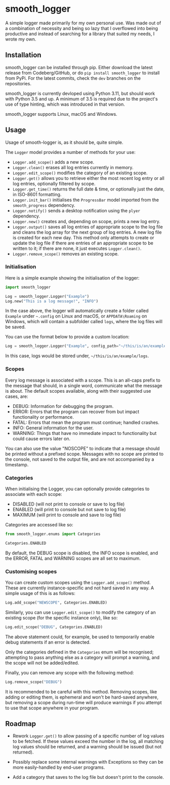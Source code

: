 # smooth_logger

A simple logger made primarily for my own personal use. Was made out of a combination of necessity and being so lazy that I overflowed into being productive and instead of searching for a library that suited my needs, I wrote my own.

## Installation

smooth_logger can be installed through pip. Either download the latest release from Codeberg/GitHub, or do `pip install smooth_logger` to install from PyPi. For the latest commits, check the `dev` branches on the repositories.

smooth_logger is currently devloped using Python 3.11, but should work with Python 3.5 and up. A minimum of 3.5 is required due to the project's use of type hinting, which was introduced in that version.

smooth_logger supports Linux, macOS and Windows.

## Usage

Usage of smooth-logger is, as it should be, quite simple.

The `Logger` model provides a number of methods for your use:

- `Logger.add_scope()` adds a new scope.
- `Logger.clean()` erases all log entries currently in memory.
- `Logger.edit_scope()` modifies the category of an existing scope.
- `Logger.get()` allows you to retrieve either the most recent log entry or all log entries, optionally filtered by scope.
- `Logger.get_time()` returns the full date & time, or optionally just the date, in ISO-8601 formatting.
- `Logger.init_bar()` initialises the `ProgressBar` model imported from the `smooth_progress` dependency.
- `Logger.notify()` sends a desktop notification using the `plyer` dependency.
- `Logger.new()` creates and, depending on scope, prints a new log entry.
- `Logger.output()` saves all log entries of appropriate scope to the log file and cleans the log array for the next group of log entries. A new log file is created for each new day. This method only attempts to create or update the log file if there are entries of an appropriate scope to be written to it; if there are none, it just executes `Logger.clean()`.
- `Logger.remove_scope()` removes an existing scope.

### Initialisation

Here is a simple example showing the initialisation of the logger:

```py
import smooth_logger

Log = smooth_logger.Logger("Example")
Log.new("This is a log message!", "INFO")
```

In the case above, the logger will automatically create a folder called `Example` under `~.config` on Linux and macOS, or `APPDATA\Roaming` on Windows, which will contain a subfolder called `logs`, where the log files will be saved.

You can use the format below to provide a custom location:

```py
Log = smooth_logger.Logger("Example", config_path="~/this/is/an/example")
```

In this case, logs would be stored under, `~/this/is/an/example/logs`.

### Scopes

Every log message is associated with a scope. This is an all-caps prefix to the message that should, in a single word, communicate what the message is about. The default scopes available, along with their suggested use cases, are:

- DEBUG: Information for debugging the program.
- ERROR: Errors that the program can recover from but impact functionality or performance.
- FATAL: Errors that mean the program must continue; handled crashes.
- INFO: General information for the user.
- WARNING: Things that have no immediate impact to functionality but could cause errors later on.

You can also use the value "NOSCOPE" to indicate that a message should be printed without a prefixed scope. Messages with no scope are printed to the console, not saved to the output file, and are not accompanied by a timestamp.

### Categories

When initialising the Logger, you can optionally provide categories to associate with each scope:

- DISABLED (will not print to console or save to log file)
- ENABLED (will print to console but not save to log file)
- MAXIMUM (will print to console and save to log file)

Categories are accessed like so:

```py
from smooth_logger.enums import Categories

Categories.ENABLED
```

By default, the DEBUG scope is disabled, the INFO scope is enabled, and the ERROR, FATAL and WARNING scopes are all set to maximum.

### Customising scopes

You can create custom scopes using the `Logger.add_scope()` method. These are currently instance-specific and not hard saved in any way. A simple usage of this is as follows:

```py
Log.add_scope("NEWSCOPE", Categories.ENABLED)
```

Similarly, you can use `Logger.edit_scope()` to modify the category of an existing scope (for the specific instance only), like so:

```py
Log.edit_scope("DEBUG", Categories.ENABLED)
```

The above statement could, for example, be used to temporarily enable debug statements if an error is detected.

Only the categories defined in the `Categories` enum will be recognised; attempting to pass anything else as a category will prompt a warning, and the scope will not be added/edited.

Finally, you can remove any scope with the following method:

```py
Log.remove_scope("DEBUG")
```

It is recommended to be careful with this method. Removing scopes, like adding or editing them, is ephemeral and won't be hard-saved anywhere, but removing a scope during run-time will produce warnings if you attempt to use that scope anywhere in your program.

## Roadmap

- Rework `Logger.get()` to allow passing of a specific number of log values to be fetched. If these values exceed the number in the log, all matching log values should be returned, and a warning should be issued (but not returned).

- Possibly replace some internal warnings with Exceptions so they can be more easily-handled by end-user programs.

- Add a category that saves to the log file but doesn't print to the console.